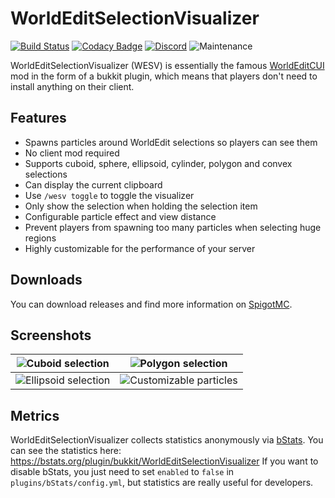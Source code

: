 # WorldEditSelectionVisualizer
[![Build Status](https://travis-ci.org/MrMicky-FR/WorldEditSelectionVisualizer.svg?branch=master)](https://travis-ci.org/MrMicky-FR/WorldEditSelectionVisualizer)
[![Codacy Badge](https://api.codacy.com/project/badge/Grade/a9fd5bd3cfa3443cac965a7c89ebbccb)](https://www.codacy.com/app/MrMicky-FR/WorldEditSelectionVisualizer?utm_source=github.com&amp;utm_medium=referral&amp;utm_content=MrMicky-FR/WorldEditSelectionVisualizer&amp;utm_campaign=Badge_Grade)
[![Discord](https://img.shields.io/discord/390919659874156560.svg?label=discord&logo=discord&logoColor=fff&style=flat)](https://discord.gg/q9UwaBT)
![Maintenance](https://img.shields.io/maintenance/yes/2019.svg)

WorldEditSelectionVisualizer (WESV) is essentially the famous [WorldEditCUI](http://www.minecraftforum.net/topic/2171206-172-worldeditcui/) mod in the form of a bukkit plugin, which means that players don't need to install anything on their client.

## Features

- Spawns particles around WorldEdit selections so players can see them
- No client mod required
- Supports cuboid, sphere, ellipsoid, cylinder, polygon and convex selections
- Can display the current clipboard
- Use `/wesv toggle` to toggle the visualizer
- Only show the selection when holding the selection item
- Configurable particle effect and view distance
- Prevent players from spawning too many particles when selecting huge regions
- Highly customizable for the performance of your server

## Downloads

You can download releases and find more information on [SpigotMC](https://www.spigotmc.org/resources/worldeditselectionvisualizer.17311/).

## Screenshots

| ![Cuboid selection](http://i.imgur.com/0MAcN3o.png)          | ![Polygon selection](http://i.imgur.com/OqSQQr7.png)         |
| ------------------------------------------------------------ | ------------------------------------------------------------ |
| ![Ellipsoid selection](http://i.imgur.com/pOwYY62.png)       | ![Customizable particles](http://i.imgur.com/VcR0IMA.png)    |

## Metrics

WorldEditSelectionVisualizer collects statistics anonymously via [bStats](https://bstats.org/). You can see the statistics here: https://bstats.org/plugin/bukkit/WorldEditSelectionVisualizer
If you want to disable bStats, you just need to set `enabled` to `false` in `plugins/bStats/config.yml`, but statistics are really useful for developers.
